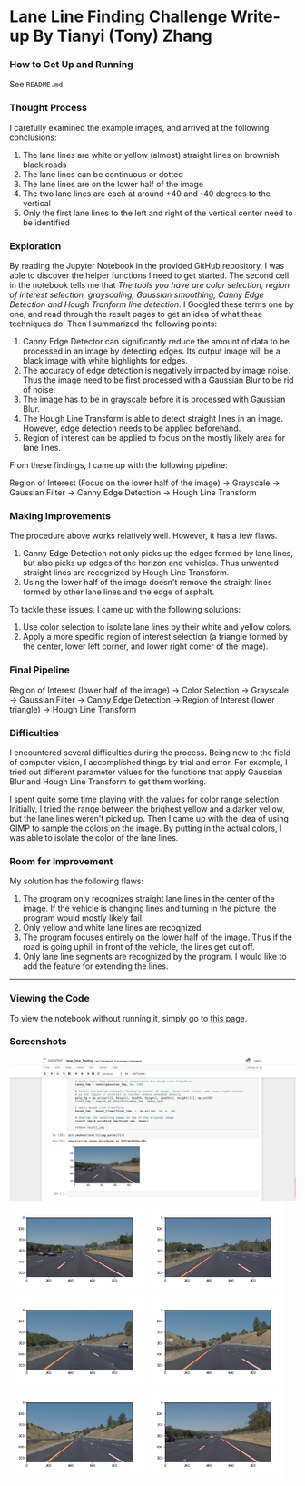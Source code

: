 <!--
  This is a Markdown file. To view it properly, go to https://github.com/tonyzhang617/watonomous-challenge/blob/master/writeup.md
-->

# Lane Line Finding Challenge Write-up By Tianyi (Tony) Zhang

### How to Get Up and Running
See `README.md`.

### Thought Process
I carefully examined the example images, and arrived at the following conclusions:
1. The lane lines are white or yellow (almost) straight lines on brownish black roads
2. The lane lines can be continuous or dotted
3. The lane lines are on the lower half of the image
4. The two lane lines are each at around +40 and -40 degrees to the vertical
5. Only the first lane lines to the left and right of the vertical center need to be identified

### Exploration
By reading the Jupyter Notebook in the provided GitHub repository, I was able to discover the helper functions I need to get started. The second cell in the notebook tells me that *The tools you have are color selection, region of interest selection, grayscaling, Gaussian smoothing, Canny Edge Detection and Hough Tranform line detection.* I Googled these terms one by one, and read through the result pages to get an idea of what these techniques do. Then I summarized the following points:
1. Canny Edge Detector can significantly reduce the amount of data to be processed in an image by detecting edges. Its output image will be a black image with white highlights for edges.
2. The accuracy of edge detection is negatively impacted by image noise. Thus the image need to be first processed with a Gaussian Blur to be rid of noise.
3. The image has to be in grayscale before it is processed with Gaussian Blur.
4. The Hough Line Transform is able to detect straight lines in an image. However, edge detection needs to be applied beforehand.
5. Region of interest can be applied to focus on the mostly likely area for lane lines.

From these findings, I came up with the following pipeline:

Region of Interest (Focus on the lower half of the image) &rarr; Grayscale &rarr; Gaussian Filter &rarr; Canny Edge Detection &rarr; Hough Line Transform

### Making Improvements
The procedure above works relatively well. However, it has a few flaws.
1. Canny Edge Detection not only picks up the edges formed by lane lines, but also picks up edges of the horizon and vehicles. Thus unwanted straight lines are recognized by Hough Line Transform.
2. Using the lower half of the image doesn't remove the straight lines formed by other lane lines and the edge of asphalt.

To tackle these issues, I came up with the following solutions:
1. Use color selection to isolate lane lines by their white and yellow colors.
2. Apply a more specific region of interest selection (a triangle formed by the center, lower left corner, and lower right corner of the image).

### Final Pipeline
Region of Interest (lower half of the image) &rarr; Color Selection &rarr; Grayscale &rarr; Gaussian Filter &rarr; Canny Edge Detection &rarr; Region of Interest (lower triangle) &rarr; Hough Line Transform

### Difficulties
I encountered several difficulties during the process. Being new to the field of computer vision, I accomplished things by trial and error. For example, I tried out different parameter values for the functions that apply Gaussian Blur and Hough Line Transform to get them working.

I spent quite some time playing with the values for color range selection. Initially, I tried the range between the brighest yellow and a darker yellow, but the lane lines weren't picked up. Then I came up with the idea of using GIMP to sample the colors on the image. By putting in the actual colors, I was able to isolate the color of the lane lines.

### Room for Improvement
My solution has the following flaws:
1. The program only recognizes straight lane lines in the center of the image. If the vehicle is changing lines and turning in the picture, the program would mostly likely fail.
2. Only yellow and white lane lines are recognized
3. The program focuses entirely on the lower half of the image. Thus if the road is going uphill in front of the vehicle, the lines get cut off.
4. Only lane line segments are recognized by the program. I would like to add the feature for extending the lines.

**********

### Viewing the Code
To view the notebook without running it, simply go to [this page]( https://github.com/tonyzhang617/watonomous-challenge/blob/master/lane_line_finding.ipynb).

### Screenshots
<img src="https://raw.githubusercontent.com/tonyzhang617/watonomous-challenge/master/screenshots/notebook.png" width="600px" />
<img src="https://raw.githubusercontent.com/tonyzhang617/watonomous-challenge/master/screenshots/result0.png" width="240px" />
<img src="https://raw.githubusercontent.com/tonyzhang617/watonomous-challenge/master/screenshots/result1.png" width="240px" />
<img src="https://raw.githubusercontent.com/tonyzhang617/watonomous-challenge/master/screenshots/result2.png" width="240px" />
<img src="https://raw.githubusercontent.com/tonyzhang617/watonomous-challenge/master/screenshots/result3.png" width="240px" />
<img src="https://raw.githubusercontent.com/tonyzhang617/watonomous-challenge/master/screenshots/result4.png" width="240px" />
<img src="https://raw.githubusercontent.com/tonyzhang617/watonomous-challenge/master/screenshots/result5.png" width="240px" />
